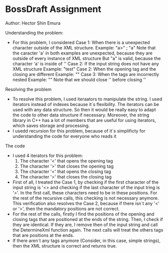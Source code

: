 # BossDraft Assignment
Author: Hector Shin Emura

Understanding the problem:
- For this problem, I considered 
    Case 1: When there is a unexpected character outside of the XML structure.
            Example: "a<test></test>>" ; "<test></test>a"
            Note that the caracter 'a' in both examples are unexpected, because they are outside of every instance of XML structure
            But "<test1>a<test2></test2><test1>" is valid, because the character 'a' is inside of '<test1>'
    Case 2: If the input string does not have any XML structure
            Example: "test"
    Case 2: When the opening tag and the closing are different
            Example: "<test1></test2>"
    Case 3: When the tags are incorrectly nested
            Example: "<test1><test2></test1><test2>"
            Note that we should close '<test2>' before closing '<test1>'

Resolving the problem
- To resolve this problem, I used iteraators to manipulate the string. I used iterators instead of indexes because it´s flexibility. The iterators      can be used with any data structure. So then it would be really easy to adapt the code to other data structure if necessary. Moreover, the string library in C++ has a lot of members that are useful for using iterators, which saves storage and processing.
- I usedd recursion for this problem, because of it´s simplificty for understanding the code for everyone who reads it

The code
- I used 4 iterators for this problem:
    1) The character '<' that opens the opening tag
    2) The character '>' that closes the opening tag
    3) The character '<' that opens the closing tag
    4) The character '>' that closes the closing tag
- First of all, I treated the Case 1, by checking if the first character of the input string is '<> and checking if the last character of the input tring is '>'. In the first call, these characters need to be in these positions. For the rest of the recursive calls, this checking is not necessary anymore. This verification also resolves the Case 2, because if there isn´t any '<' or '>', then the mandatory positions are not correct.
- For the rest of the calls, firstly I find the positions of the opening and closing tags that are positioned at the ends of the string. Then, I check if they are identical. If they are, I remove then of the input string and call the DetermineXml function again. The next calls will treat the others tags that are positions at the ends.
- If there aren´t any tags anymore (Consider, in this case, simple strings), then the XML structure is correct and returns true.
